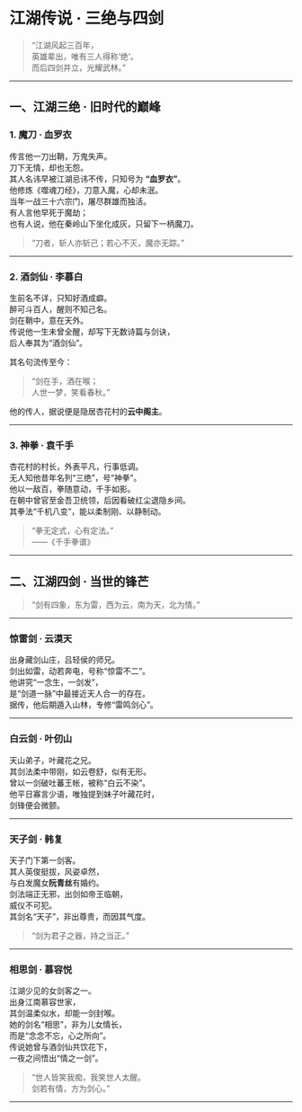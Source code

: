 # 江湖传说 · 三绝与四剑

> “江湖风起三百年，  
> 英雄辈出，唯有三人得称‘绝’。  
> 而后四剑并立，光耀武林。”

---

## 一、江湖三绝 · 旧时代的巅峰

### 1. 魔刀 · 血罗衣
传言他一刀出鞘，万鬼失声。  
刀下无情，却也无怨。  
其人名讳早被江湖忌讳不传，只知号为 **“血罗衣”**。  
他修炼《噬魂刀经》，刀意入魔，心却未泯。  
当年一战三十六宗门，屠尽群雄而独活。  
有人言他早死于魔劫；  
也有人说，他在秦岭山下坐化成灰，只留下一柄魔刀。  

> “刀者，斩人亦斩己；若心不灭，魔亦无踪。”

---

### 2. 酒剑仙 · 李慕白
生前名不详，只知好酒成癖。  
醉可斗百人，醒则不知己名。  
剑在鞘中，意在天外。  
传说他一生未曾全醒，却写下无数诗篇与剑诀，  
后人奉其为“酒剑仙”。  

其名句流传至今：

> “剑在手，酒在喉；  
> 人世一梦，笑看春秋。”

他的传人，据说便是隐居杏花村的**云中阁主**。

---

### 3. 神拳 · 袁千手
杏花村的村长，外表平凡，行事低调。  
无人知他昔年名列“三绝”，号“神拳”。  
他以一敌百，拳随意动，千手如影。  
在朝中曾官至金吾卫统领，后因看破红尘退隐乡间。  
其拳法“千机八变”，能以柔制刚、以静制动。  

> “拳无定式，心有定法。”  
> ——《千手拳谱》

---

## 二、江湖四剑 · 当世的锋芒

> “剑有四象，东为雷，西为云，南为天，北为情。”

---

### 惊雷剑 · 云漠天
出身藏剑山庄，吕轻侯的师兄。  
剑出如雷，动若奔电，号称“惊雷不二”。  
他讲究“一念生，一剑发”，  
是“剑道一脉”中最接近天人合一的存在。  
据传，他后期遁入山林，专修“雷鸣剑心”。  

---

### 白云剑 · 叶仞山
天山弟子，叶藏花之兄。  
其剑法柔中带刚，如云卷舒，似有无形。  
曾以一剑破吐蕃王帐，被称“白云不染”。  
他平日寡言少语，唯独提到妹子叶藏花时，  
剑锋便会微颤。  

---

### 天子剑 · 韩复
天子门下第一剑客。  
其人英俊挺拔，风姿卓然，  
与白发魔女**阮青丝**有婚约。  
剑法端正无邪，出剑如帝王临朝，  
威仪不可犯。  
其剑名“天子”，非出尊贵，而因其气度。  

> “剑为君子之器，持之当正。”

---

### 相思剑 · 慕容悦
江湖少见的女剑客之一。  
出身江南慕容世家，  
其剑温柔似水，却能一剑封喉。  
她的剑名“相思”，非为儿女情长，  
而是“念念不忘，心之所向”。  
传说她曾与酒剑仙共饮花下，  
一夜之间悟出“情之一剑”。  

> “世人皆笑我痴，我笑世人太醒。  
> 剑若有情，方为剑心。”

---


